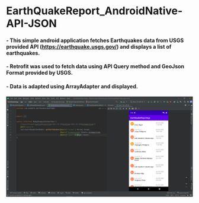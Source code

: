 # EarthQuakeReport_AndroidNative-API-JSON

#### - This simple android application fetches Earthquakes data from USGS provided API (https://earthquake.usgs.gov/) and displays a list of earthquakes.
#### - Retrofit was used to fetch data using API Query method and GeoJson Format provided by USGS.
#### - Data is adapted using ArrayAdapter and displayed.

<img src="https://github.com/OmarKhaledm21/EarthQuakeReport_AndroidNative-API-JSON/blob/main/SS/s1.png">
